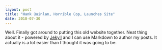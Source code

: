 ```yaml
---
layout: post
title: "Hank Quinlan, Horrible Cop, Launches Site"
date: 2018-07-30
---
```


Well. Finally got around to putting this old website together. Neat thing about it - powered by [Jekyll](http://jekyllrb.com) and I can use Markdown to author my posts. It actually is a lot easier than I thought it was going to be.